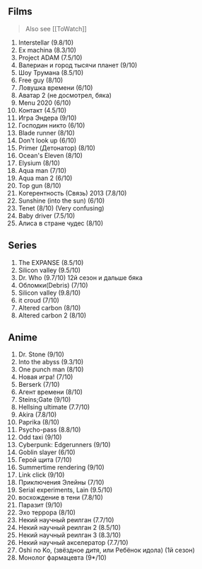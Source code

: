 ## Films

> Also see [[ToWatch]]

1. Interstellar (9.8/10)
2. Ex machina (8.3/10) 
3. Project ADAM (7.5/10)
4. Валериан и город тысячи планет (9/10)
5. Шоу Трумана (8.5/10)
6. Free guy (8/10)
7. Ловушка времени (6/10)
8. Аватар 2 (не досмотрел, бяка)
9. Menu 2020 (6/10)
10. Контакт (4.5/10)
11. Игра Эндера (9/10)
12. Господин никто (6/10)
13. Blade runner (8/10)
14. Don't look up (6/10)
15. Primer (Детонатор) (8/10)
16. Ocean's Eleven (8/10)
17. Elysium (8/10)
18. Aqua man (7/10)
19. Aqua man 2 (6/10)
20.  Top gun (8/10)
21. Когерентность (Связь) 2013 (7.8/10)
22. Sunshine (into the sun) (6/10)
23. Tenet (8/10) (Very confusing)
24. Baby driver (7.5/10)
25. Алиса в стране чудес (8/10)

## Series

1. The EXPANSE (8.5/10)
2. Silicon valley (9.5/10)
3. Dr. Who (9.7/10) 12й сезон и дальше бяка
4. Обломки(Debris) (7/10)
5. Silicon valley (9.8/10)
6. it croud (7/10)
7. Altered carbon (8/10)
8. Altered carbon 2 (8/10)

## Anime

1. Dr. Stone (9/10)
2. Into the abyss (9.3/10)
3. One punch man (8/10)
4. Новая игра! (7/10)
5. Berserk (7/10)
6. Агент времени (8/10)
7. Steins;Gate (9/10)
8. Hellsing ultimate (7.7/10)
9. Akira (7.8/10)
10. Paprika (8/10)
11. Psycho-pass (8.8/10)
12. Odd taxi (9/10)
13. Cyberpunk: Edgerunners (9/10)
14. Goblin slayer (6/10)
15. Герой щита (7/10)
16. Summertime rendering (9/10)
17. Link click (9/10)
18. Приключения Элейны (7/10)
19. Serial experiments, Lain (9.5/10)
20. восхождение в тени  (7.8/10)
21. Паразит (9/10)
22. Эхо террора (8/10)
23. Некий научный реилган (7.7/10)
24. Некий научный реилган 2 (8.5/10)
25. Некий научный реилган 3 (8.3/10)
26. Некий научный акселератор (7.7/10)
27. Oshi no Ko, (звёздное дитя, или Ребёнок идола) (1й сезон)
28. Монолог фармацевта (9*/10)
